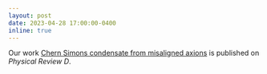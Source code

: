 ```yaml
---
layout: post
date: 2023-04-28 17:00:00-0400
inline: true
---
```


Our work [Chern Simons condensate from misaligned axions](https://journals.aps.org/prd/abstract/10.1103/PhysRevD.107.083531) is published on *Physical Review D*.